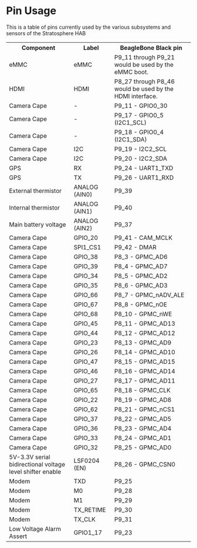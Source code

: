 Pin Usage
===

This is a table of pins currently used by the various subsystems and sensors
of the Stratosphere HAB
<table>
    <tr><th>Component</th><th>Label</th><th>BeagleBone Black pin</th></tr>
    <tr><td>eMMC</td><td>eMMC</td><td>P9_11 through P9_21 would be used by the eMMC boot.</td></tr>
    <tr><td>HDMI</td><td>HDMI</td><td>P8_27 through P8_46 would be used by the HDMI interface. </td></tr>
    <tr><td>Camera Cape</td><td>-</td><td>P9_11 - GPIO0_30</td></tr>
    <tr><td>Camera Cape</td><td>-</td><td>P9_17 - GPIO0_5 (I2C1_SCL)</td></tr>
    <tr><td>Camera Cape</td><td>-</td><td>P9_18 - GPIO0_4 (I2C1_SDA)</td></tr>
    <tr><td>Camera Cape</td><td>I2C</td><td>P9_19 - I2C2_SCL</td></tr>
    <tr><td>Camera Cape</td><td>I2C</td><td>P9_20 - I2C2_SDA</td></tr>
    <!-- <tr><td>TNC-Black</td><td>RX</td><td>P9_21 - UART2_TXD</td></tr> -->
    <!-- <tr><td>TNC-Black</td><td>TX</td><td>P9_22 - UART2_RXD</td></tr> -->
    <tr><td>GPS</td><td>RX</td><td>P9_24 - UART1_TXD</td></tr>
    <tr><td>GPS</td><td>TX</td><td>P9_26 - UART1_RXD</td></tr>
    <tr><td>External thermistor</td><td>ANALOG (AIN0)</td><td>P9_39</td></tr>
    <tr><td>Internal thermistor</td><td>ANALOG (AIN1) </td><td>P9_40</td></tr>
    <tr><td>Main battery voltage</td><td>ANALOG (AIN2)</td><td>P9_37</td></tr>
    <tr><td>Camera Cape</td><td>GPIO_20</td><td>P9_41 - CAM_MCLK</td></tr>
    <tr><td>Camera Cape</td><td>SPI1_CS1</td><td>P9_42 - DMAR</td></tr>
    <tr><td>Camera Cape</td><td>GPIO_38</td><td>P8_3 - GPMC_AD6</td></tr>
    <tr><td>Camera Cape</td><td>GPIO_39</td><td>P8_4 - GPMC_AD7</td></tr>
    <tr><td>Camera Cape</td><td>GPIO_34</td><td>P8_5 - GPMC_AD2</td></tr>
    <tr><td>Camera Cape</td><td>GPIO_35</td><td>P8_6 - GPMC_AD3</td></tr>
    <tr><td>Camera Cape</td><td>GPIO_66</td><td>P8_7 - GPMC_nADV_ALE</td></tr>
    <tr><td>Camera Cape</td><td>GPIO_67</td><td>P8_8 - GPMC_nOE</td></tr>
    <tr><td>Camera Cape</td><td>GPIO_68</td><td>P8_10 - GPMC_nWE</td></tr>
    <tr><td>Camera Cape</td><td>GPIO_45</td><td>P8_11 - GPMC_AD13</td></tr>
    <tr><td>Camera Cape</td><td>GPIO_44</td><td>P8_12 - GPMC_AD12</td></tr>
    <tr><td>Camera Cape</td><td>GPIO_23</td><td>P8_13 - GPMC_AD9</td></tr>
    <tr><td>Camera Cape</td><td>GPIO_26</td><td>P8_14 - GPMC_AD10</td></tr>
    <tr><td>Camera Cape</td><td>GPIO_47</td><td>P8_15 - GPMC_AD15</td></tr>
    <tr><td>Camera Cape</td><td>GPIO_46</td><td>P8_16 - GPMC_AD14</td></tr>
    <tr><td>Camera Cape</td><td>GPIO_27</td><td>P8_17 - GPMC_AD11</td></tr>
    <tr><td>Camera Cape</td><td>GPIO_65</td><td>P8_18 - GPMC_CLK</td></tr>
    <tr><td>Camera Cape</td><td>GPIO_22</td><td>P8_19 - GPMC_AD8</td></tr>
    <tr><td>Camera Cape</td><td>GPIO_62</td><td>P8_21 - GPMC_nCS1</td></tr>
    <tr><td>Camera Cape</td><td>GPIO_37</td><td>P8_22 - GPMC_AD5</td></tr>
    <tr><td>Camera Cape</td><td>GPIO_36</td><td>P8_23 - GPMC_AD4</td></tr>
    <tr><td>Camera Cape</td><td>GPIO_33</td><td>P8_24 - GPMC_AD1</td></tr>
    <tr><td>Camera Cape</td><td>GPIO_32</td><td>P8_25 - GPMC_AD0</td></tr>
    <tr><td>5V-3.3V serial bidirectional voltage level shifter enable</td><td>LSF0204 (EN)</td><td>P8_26 - GPMC_CSN0</td></tr>
    <!--<tr><td>XTEND900</td><td>RX (DI) (GPIO_78)</td><td>P8_37 - TX5</td></tr>
    <tr><td>XTEND900</td><td>TX (DO) (GPIO_79)</td><td>P8_38 - RX5</td></tr> -->
    <!--    <tr><td>Audio</td><td>I2C2_SCL</td><td>P9_19</td></tr>
    <tr><td>Audio</td><td>I2C2_SDA</td><td>P9_20</td></tr>
    <tr><td>Audio</td><td>AUD_MCLK</td><td>P9_25</td></tr>
    <tr><td>Audio</td><td>AUD_DOUT</td><td>P9_28</td></tr>
    <tr><td>Audio</td><td>AUD_WCLK</td><td>P9_29</td></tr>
    <tr><td>Audio</td><td>AUD_DIN</td><td>P9_30</td></tr>
    <tr><td>Audio</td><td>AUD_BCLK</td><td>P9_31</td></tr> -->
    <tr><td>Modem</td><td>TXD</td><td>P9_25</td></tr>
    <tr><td>Modem</td><td>M0</td><td>P9_28</td></tr>
    <tr><td>Modem</td><td>M1</td><td>P9_29</td></tr>
    <tr><td>Modem</td><td>TX_RETIME</td><td>P9_30</td></tr>
    <tr><td>Modem</td><td>TX_CLK</td><td>P9_31</td></tr>
    <tr><td>Low Voltage Alarm Assert</td><td>GPIO1_17</td><td>P9_23</td></tr>
</table>
